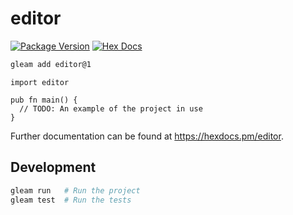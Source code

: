 # editor

[![Package Version](https://img.shields.io/hexpm/v/editor)](https://hex.pm/packages/editor)
[![Hex Docs](https://img.shields.io/badge/hex-docs-ffaff3)](https://hexdocs.pm/editor/)

```sh
gleam add editor@1
```
```gleam
import editor

pub fn main() {
  // TODO: An example of the project in use
}
```

Further documentation can be found at <https://hexdocs.pm/editor>.

## Development

```sh
gleam run   # Run the project
gleam test  # Run the tests
```
